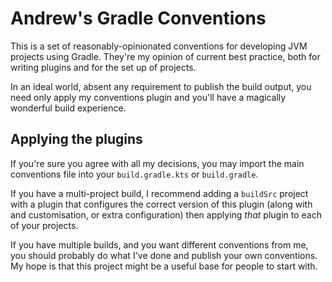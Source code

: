 # Andrew's Gradle Conventions

This is a set of reasonably-opinionated conventions for developing JVM projects
using Gradle. They're my opinion of current best practice, both for writing
plugins and for the set up of projects.

In an ideal world, absent any requirement to publish the build output, you need
only apply my conventions plugin and you'll have a magically wonderful build
experience.

## Applying the plugins

If you're sure you agree with all my decisions, you may import the main
conventions file into your `build.gradle.kts` or `build.gradle`.

If you have a multi-project build, I recommend adding a `buildSrc` project with
a plugin that configures the correct version of this plugin (along with and
customisation, or extra configuration) then applying _that_ plugin to each of
your projects.

If you have multiple builds, and you want different conventions from me, you
should probably do what I've done and publish your own conventions. My hope is
that this project might be a useful base for people to start with.
